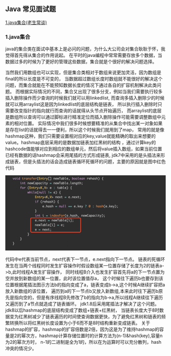 
## Java 常见面试题


[1.java集合(老生常谈)](1-java集合)

### 1.java集合
java的集合类在面试中基本上是必问的问题，为什么大公司会对集合耿耿于怀，我觉得首先得从集合的作用说起。
在平时的java编程中常常需要存放多个数据，当数据过多的时候为了更好的管理这些数据，集合就是个很好的解决问题选择。

当然我们用数组也可以实现，但是集合类相对于数组来说更加灵活，因为数组是final的所以长度是不可变的，
当数据超过数组长度时数组就不能很好的解决这个问题，而集合就能在不能预知数据长度的情况下通过各自的扩容机制解决此类问题。
而根据实际情况的不同，集合又出现了很多分支，例如当我们需要执行较多插入删除操作而少查询的时候我们就可以用linkedlist,
而查询多插入删除少的时候就可以用arraylist这是因为linkedlist的底层结构是链表，
所以执行插入删除时只需要改变指针的指向就行而查询的话就得从头节点开始遍历，
而arraylist的底层是数组所以查询可以通过脚标进行精准定位而插入删除操作可能需要调整数组中元素的相对位置。
实际情况中我们很多时候想要精准的从集合中找出某一对象如果是存在list的话就得去一一便利，所以这个时候我们就用到了map，
常用的就是像hashmap这种，我们只需要设置相对应的key,value就能精确的取出来想要的value。hashmap底层采用的是数据加链表加红黑树的结构
，通过计算key的hashcode值能够对应到相应的数组单元，然后将value插入数组，如果当前位置已经有数据的话hashmap会采用尾插的方式形成链表,
jdk7中采用的是头插法来形成链表，但是头插法的话会造成链表循环死循环的问题，主要的原因就是图中红色代码

![javaLogo](../../doc/java/PastedGraphic.png)

代码中e代表当前节点，next代表下一节点，e.next指向下一节点。
链表的死循环发生在当两个线程同时发生扩容操作时假设数组某一位置存储了长度为2的链表a->b,此时线程A发生扩容操作，
同时线程B介入也发生扩容首先将a的下一节点置为空并放到新数组的某一位置，此时该位置值存a，
这个时候往下遍历b也要存到该位置根据尾插法图示方法b的指向变成了a，链表变成b->a,这个时候A继续扩容把a放入新数组的该位置，
遍历到a的下一节点b又放入新数组,本来此时往下遍历b原先是指向空的，但是有序线程B先修改了b的指向为b->a,所以线程A继续往下遍历又遍历到了a节点就造成了链表循环。
jdk1.8后采用尾插法才解决了这个问题。jdk8以后hashmap的底层结构变成了数组+链表+红黑树，
当链表长度大于8时数据变为红黑树减少了链表遍历的时间使查询数据更快，为了避免红黑树和链表的频繁转换所以将红黑树长度设置为小于6而不是8时结构重新变成链表。
关于hashmap的扩容，hashmap的扩容倍数是2倍，因为这是为了维持hashmap的容量是2的幂次方，hashmap计算存储位置时的计算方法为(n-1)&hash(key),容量n为2的幂次方时，
n-1的二进制是全为1的，所以在为运算时可以充分散列，hash冲突的情况少。




